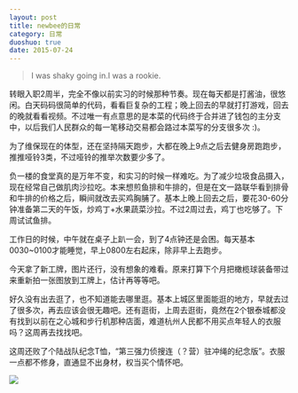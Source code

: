 ```yaml
---
layout: post
title: newbee的日常
category: 日常
duoshuo: true
date: 2015-07-24
---
```


> I was shaky going in.I was a rookie.

转眼入职2周半，完全不像以前实习的时候那种节奏。现在每天都是打酱油，很悠闲。白天码码很简单的代码，看看巨复杂的工程；晚上回去的早就打打游戏，回去的晚就看看视频。不过唯一有点意思的是本菜的代码终于合并进了钱包的主分支中，以后我们人民群众的每一笔移动交易都会路过本菜写的分支很多次 :)。

为了维保现在的体型，还在坚持隔天跑步，大都在晚上9点之后去健身房跑跑步，推推哑铃3类，不过哑铃的推举次数要少多了。

负一楼的食堂真的是万年不变，和实习的时候一样难吃。为了减少垃圾食品摄入，现在经常自己做肌肉沙拉吃。本来想煎鱼排和牛排的，但是在文一路联华看到排骨和牛排的价格之后，瞬间就改去买鸡胸脯了。基本上晚上回去之后，要花30-60分钟准备第二天的午饭，炒鸡丁+水果蔬菜沙拉。不过2周过去，鸡丁也吃够了。下周试试鱼排。

工作日的时候，中午就在桌子上趴一会，到了4点钟还是会困。每天基本0030~0100才能睡觉，早上0800左右起床，除非早上去跑步。

今天拿了新工牌，图片还行，没有想象的难看。原来打算下个月把橄榄球装备带过来重新拍一张图放到工牌上，估计再等等吧。

好久没有出去逛了，也不知道能去哪里逛。基本上城区里面能逛的地方，早就去过了很多次，再去应该会很无趣吧。还有逛街，上周去逛街，竟然在2个银泰城都没有找到以前在之心城和步行机那种店面，难道杭州人民都不用买点年轻人的衣服吗？这周再去找找吧。

这周还败了个陆战队纪念T恤，“第三强力侦搜连（？营）驻冲绳的纪念版”。衣服一点都不修身，直通显不出身材，权当买个情怀吧。

![](http://7q5drq.com1.z0.glb.clouddn.com/3rd_recon.jpg)